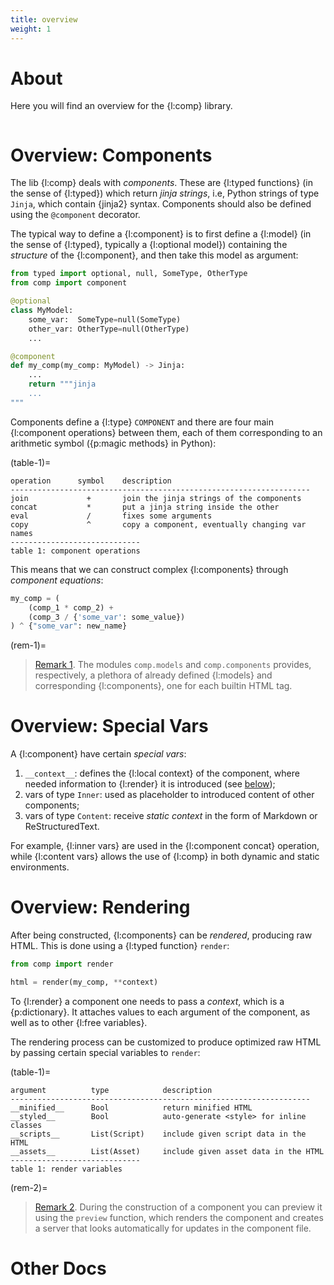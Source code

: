 ```yaml
---
title: overview
weight: 1
---
```


# About

Here you will find an overview for the {l:comp} library.

```{toc}
```

# Overview: Components

The lib {l:comp} deals with _components_. These are {l:typed functions} (in the sense of {l:typed}) which return _jinja strings_, i.e, Python strings of type `Jinja`, which contain {jinja2} syntax. Components should also be defined using the `@component` decorator.

The typical way to define a {l:component} is to first define a {l:model} (in the sense of {l:typed}, typically a {l:optional model}) containing the _structure_ of the {l:component}, and then take this model as argument:

```python
from typed import optional, null, SomeType, OtherType
from comp import component

@optional
class MyModel:
    some_var:  SomeType=null(SomeType)
    other_var: OtherType=null(OtherType)
    ...

@component
def my_comp(my_comp: MyModel) -> Jinja:
    ...
    return """jinja
    ...
"""
```

Components define a {l:type} `COMPONENT` and there are four main {l:component operations} between them, each of them corresponding to an arithmetic symbol ({p:magic methods} in Python):

(table-1)=
```
operation      symbol    description
-------------------------------------------------------------------
join             +       join the jinja strings of the components
concat           *       put a jinja string inside the other
eval             /       fixes some arguments
copy             ^       copy a component, eventually changing var names
-----------------------------
table 1: component operations
```

This means that we can construct complex {l:components} through _component equations_:

```python
my_comp = (
    (comp_1 * comp_2) +
    (comp_3 / {'some_var': some_value})
) ^ {"some_var": new_name}
```

(rem-1)=
> [Remark 1](#rem-1). The modules `comp.models` and `comp.components` provides, respectively, a plethora of already defined {l:models} and corresponding {l:components}, one for each builtin HTML tag.

# Overview: Special Vars

A {l:component} have certain _special vars_:
1. `__context__`: defines the {l:local context} of the component, where needed information to {l:render} it is introduced (see [below](#overview-rendering));
2. vars of type `Inner`: used as placeholder to introduced content of other components;
3. vars of type `Content`: receive _static context_ in the form of Markdown or ReStructuredText.

For example, {l:inner vars} are used in the {l:component concat} operation, while {l:content vars} allows the use of {l:comp} in both dynamic and static environments.

# Overview: Rendering

After being constructed, {l:components} can be _rendered_, producing raw HTML. This is done using a {l:typed function} `render`:

```python
from comp import render

html = render(my_comp, **context)
```

To {l:render} a component one needs to pass a _context_, which is a {p:dictionary}. It attaches values to each argument of the component, as well as to other {l:free variables}.

The rendering process can be customized to produce optimized raw HTML by passing certain special variables to `render`:

(table-1)=
```
argument          type            description
-------------------------------------------------------------------
__minified__      Bool            return minified HTML
__styled__        Bool            auto-generate <style> for inline classes
__scripts__       List(Script)    include given script data in the HTML
__assets__        List(Asset)     include given asset data in the HTML
-----------------------------
table 1: render variables
```

(rem-2)=
> [Remark 2](#rem-2). During the construction of a component you can preview it using the `preview` function, which renders the component and creates a server that looks automatically for updates in the component file. 

# Other Docs

```{toc-dir}
```
